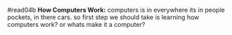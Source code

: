 #read04b
**How Computers Work:**
computers is in everywhere its in people pockets, in there cars.
so first step we should take is learning how computers work?
or whats make it a computer?